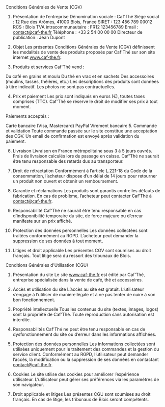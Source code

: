 Conditions Générales de Vente (CGV)
1. Présentation de l’entreprise
   Dénomination sociale : Caf'Thé
   Siège social : 12 Rue des Arômes, 41000 Blois, France
   SIRET : 123 456 789 00012
   RCS : Blois
   TVA intracommunautaire : FR12 123456789
   Email : contact@caf-the.fr
   Téléphone : +33 2 54 00 00 00
   Directeur de publication : Jean Dupont

2. Objet
   Les présentes Conditions Générales de Vente (CGV) définissent les modalités de vente des produits proposés par Caf'Thé sur son site internet www.caf-the.fr.

3. Produits et services
   Caf'Thé vend :

Du café en grains et moulu
Du thé en vrac et en sachets
Des accessoires (moulins, tasses, théières, etc.)
Les descriptions des produits sont données à titre indicatif. Les photos ne sont pas contractuelles.

4. Prix et paiement
   Les prix sont indiqués en euros (€), toutes taxes comprises (TTC). Caf'Thé se réserve le droit de modifier ses prix à tout moment.

Paiements acceptés :

Carte bancaire (Visa, Mastercard)
PayPal
Virement bancaire
5. Commande et validation
   Toute commande passée sur le site constitue une acceptation des CGV. Un email de confirmation est envoyé après validation du paiement.

6. Livraison
   Livraison en France métropolitaine sous 3 à 5 jours ouvrés.
   Frais de livraison calculés lors du passage en caisse.
   Caf'Thé ne saurait être tenu responsable des retards dus au transporteur.
7. Droit de rétractation
   Conformément à l’article L.221-18 du Code de la consommation, l’acheteur dispose d’un délai de 14 jours pour retourner un produit non ouvert et obtenir un remboursement.

8. Garantie et réclamations
   Les produits sont garantis contre les défauts de fabrication. En cas de problème, l’acheteur peut contacter Caf'Thé à contact@caf-the.fr.

9. Responsabilité
   Caf'Thé ne saurait être tenu responsable en cas d’indisponibilité temporaire du site, de force majeure ou d’erreur manifeste sur un prix affiché.

10. Protection des données personnelles
    Les données collectées sont traitées conformément au RGPD. L’acheteur peut demander la suppression de ses données à tout moment.

11. Litiges et droit applicable
    Les présentes CGV sont soumises au droit français. Tout litige sera du ressort des tribunaux de Blois.

Conditions Générales d'Utilisation (CGU)
1. Présentation du site
   Le site www.caf-the.fr est édité par Caf'Thé, entreprise spécialisée dans la vente de café, thé et accessoires.

2. Accès et utilisation du site
   L’accès au site est gratuit. L’utilisateur s’engage à l’utiliser de manière légale et à ne pas tenter de nuire à son bon fonctionnement.

3. Propriété intellectuelle
   Tous les contenus du site (textes, images, logos) sont la propriété de Caf'Thé. Toute reproduction sans autorisation est interdite.

4. Responsabilités
   Caf'Thé ne peut être tenu responsable en cas de dysfonctionnement du site ou d’erreur dans les informations affichées.

5. Protection des données personnelles
   Les informations collectées sont utilisées uniquement pour le traitement des commandes et la gestion du service client. Conformément au RGPD, l’utilisateur peut demander l’accès, la modification ou la suppression de ses données en contactant contact@caf-the.fr.

6. Cookies
   Le site utilise des cookies pour améliorer l’expérience utilisateur. L’utilisateur peut gérer ses préférences via les paramètres de son navigateur.

7. Droit applicable et litiges
   Les présentes CGU sont soumises au droit français. En cas de litige, les tribunaux de Blois seront compétents.

